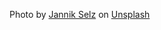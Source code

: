 Photo by <a href="https://unsplash.com/@selzcc?utm_source=unsplash&utm_medium=referral&utm_content=creditCopyText">Jannik Selz</a> on <a href="https://unsplash.com/photos/sMerR1XdauA?utm_source=unsplash&utm_medium=referral&utm_content=creditCopyText">Unsplash</a>
